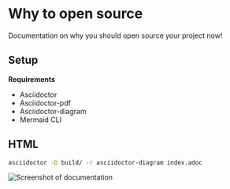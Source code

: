 # Why to open source

Documentation on why you should open source your project now!

## Setup

**Requirements**

- Asciidoctor
- Asciidoctor-pdf
- Asciidoctor-diagram
- Mermaid CLI

## HTML

```bash
asciidoctor -D build/ -r asciidoctor-diagram index.adoc
```

![Screenshot of documentation](https://user-images.githubusercontent.com/624760/67500216-483e5b80-f67a-11e9-940e-038e51c72b5f.png)
